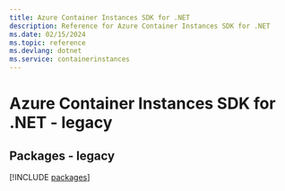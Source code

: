 ```yaml
---
title: Azure Container Instances SDK for .NET
description: Reference for Azure Container Instances SDK for .NET
ms.date: 02/15/2024
ms.topic: reference
ms.devlang: dotnet
ms.service: containerinstances
---
```

# Azure Container Instances SDK for .NET - legacy
## Packages - legacy
[!INCLUDE [packages](container-instances-index.md)]